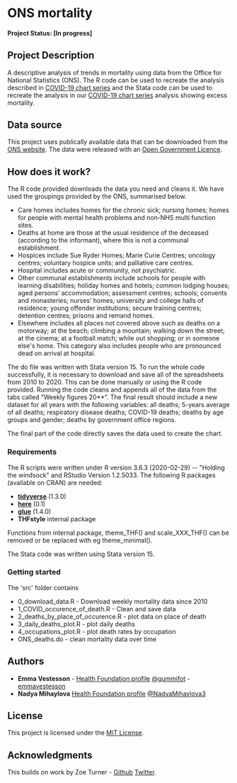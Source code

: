 # ONS mortality

#### Project Status: [In progress]

## Project Description

A descriptive analysis of trends in mortality using data from the Office for National Statistics (ONS). The R code can be used to recreate the analysis described in [COVID-19 chart series](https://www.health.org.uk/news-and-comment/charts-and-infographics/deaths-from-any-cause-in-care-homes-have-increased-by-99-per-cent) and the Stata code can be used to recreate the analysis in our [COVID-19 chart series](https://www.health.org.uk/news-and-comment/charts-and-infographics/weekly-deaths-are-significantly-higher-than-in-the-same-period) analysis showing excess mortality.


## Data source

This project uses publically available data that can be downloaded from the [ONS website](https://www.ons.gov.uk/peoplepopulationandcommunity/birthsdeathsandmarriages/deaths/datasets/weeklyprovisionalfiguresondeathsregisteredinenglandandwales). The data were released with an [Open Government Licence](http://www.nationalarchives.gov.uk/doc/open-government-licence/version/3/). 



## How does it work?

The R code provided downloads the data you need and cleans it. We have used the groupings provided by the ONS, summarised below.   

- Care homes includes homes for the chronic sick; nursing homes; homes for people with mental health problems and non-NHS multi function sites.
- Deaths at home are those at the usual residence of the deceased (according to the informant)‚ where this is not a communal establishment.
- Hospices include Sue Ryder Homes; Marie Curie Centres; oncology centres; voluntary hospice units; and palliative care centres.
- Hospital includes acute or community, not psychiatric.
- Other communal establishments include schools for people with learning disabilities; holiday homes and hotels; common lodging houses; aged persons’ accommodation; assessment centres; schools; convents and monasteries; nurses’ homes; university and college halls of residence; young offender institutions; secure training centres; detention centres; prisons and remand homes.
- Elsewhere includes all places not covered above such as deaths on a motorway; at the beach; climbing a mountain; walking down the street; at the cinema; at a football match; while out shopping; or in someone else's home. This category also includes people who are pronounced dead on arrival at hospital.

The do file was written with Stata version 15. To run the whole code successfully, it is necessary to download and save all of the spreadsheets from 2010 to 2020. This can be done manually or using the R code provided. Running the code cleans and appends all of the data from the tabs called “Weekly figures 20**”. The final result should include a new dataset for all years with the following variables: all deaths; 5-years average of all deaths; respiratory disease deaths; COVID-19 deaths; deaths by age groups and gender; deaths by government office regions.  

The final part of the code directly saves the data used to create the chart. 

### Requirements

The R scripts were written under R version 3.6.3 (2020-02-29) -- "Holding the windsock" and RStudio Version 1.2.5033. 
The following R packages (available on CRAN) are needed: 
* [**tidyverse**](https://www.tidyverse.org/) (1.3.0)
* [**here**](https://cran.r-project.org/web/packages/here/index.html) (0.1)
* [**glue**](https://cran.r-project.org/web/packages/glue/index.html) (1.4.0)
* **THFstyle** internal package

Functions from internal package, theme_THF() and scale_XXX_THF() can be removed or be replaced with eg theme_minimal().

The Stata code was written using Stata version 15. 

### Getting started

The 'src' folder contains

* 0_download_data.R - Download weekly mortality data since 2010
* 1_COVID_occurence_of_death.R - Clean and save data
* 2_deaths_by_place_of_occurence.R - plot data on place of death
* 3_daily_deaths_plot.R - plot daily deaths 
* 4_occupations_plot.R - plot death rates by occupation 
* ONS_deaths.do - clean mortality data over time



## Authors

* **Emma Vestesson** - [Health Foundation profile](https://www.health.org.uk/about-the-health-foundation/our-people/improvement-analytics-unit-iau/emma-vestesson) [@gummifot](https://twitter.com/gummifot) - [emmavestesson](https://github.com/emmavestesson)
* **Nadya Mihaylova** [Health Foundation profile](https://www.health.org.uk/about-the-health-foundation/our-people/healthy-lives-team/nadya-mihaylova)  [@NadyaMihaylova3](https://twitter.com/NadyaMihaylova3)


## License

This project is licensed under the [MIT License](https://github.com/HFAnalyticsLab/COVID19_ONS_mortality/blob/master/LICENSE).

## Acknowledgments

This builds on work by Zoe Turner - [Github](https://github.com/Lextuga007) [Twitter](https://twitter.com/Letxuga007). 

